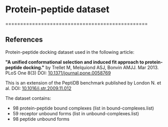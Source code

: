 # Protein-peptide dataset
================================================


References
---------

Protein-peptide docking dataset used in the following article:

**"A unified conformational selection and induced fit approach to protein-peptide docking."**
by Trellet M, Melquiond ASJ, Bonvin AMJJ. Mar 2013. PLoS One 8(3)
DOI: [10.1371/journal.pone.0058769](http://journals.plos.org/plosone/article?id=10.1371/journal.pone.0058769)

This is an extension of the PeptiDB benchmark published by London N. et al. 
DOI: [10.1016/j.str.2009.11.012](https://www.ncbi.nlm.nih.gov/pubmed/20159464)

The dataset contains:
- 98 protein-peptide bound complexes (list in bound-complexes.list)
- 59 receptor unbound forms (list in unbound-complexes.list)
- 98 peptide unbound forms


